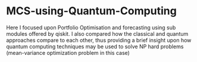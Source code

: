 # MCS-using-Quantum-Computing
Here I focused upon Portfolio Optimisation and forecasting using sub modules offered by qiskit. I also compared how the classical and quantum approaches compare to each other, thus providing a brief insight upon how quantum computing techniques may be used to solve NP hard problems (mean-variance optimization problem in this case)
